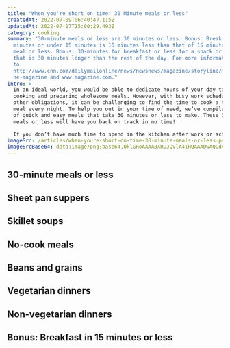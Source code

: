 ```yaml
---
title: "When you're short on time: 30 Minute meals or less"
createdAt: 2022-07-09T06:40:47.115Z
updatedAt: 2022-07-17T15:00:29.493Z
category: cooking
summary: "30-minute meals or less are 30 minutes or less. Bonus: Breakfast in 15
  minutes or under 15 minutes is 15 minutes less than that of 15 minutes for a
  meal or less. Bonus: 30-minutes for breakfast or less for a snack or a meal
  that is 30 minutes longer than the rest of the day. For more information, go
  to
  http://www.cnn.com/dailymailonline/news/newsnews/magazine/storyline/magmagazi\
  ne-magazine and www.magazine.com."
intro: >-
  In an ideal world, you would be able to dedicate hours of your day to
  cooking and preparing wholesome meals. However, with busy work schedules and
  other obligations, it can be challenging to find the time to cook a healthy
  meal every night. To help you out in your time of need, we’ve compiled a list
  of quick and easy meals that take 30 minutes or less to make. These 30 minute
  meals or less will have you back on track in no time! 

  If you don’t have much time to spend in the kitchen after work or school, but want to eat healthy without picking up fast food, we’ve got your back. These quick and easy meals take 30 minutes or less from prep to finish. Each one is also perfect for busy weeknights when you don’t have much time for elaborate dinners or lengthy prep sessions. From sheet pan suppers to skillet dinners and more, there are plenty of affordable and accessible ideas here so you can get a home-cooked meal on the table lickety-split…
imageSrc: /articles/when-youre-short-on-time-30-minute-meals-or-less.png
imageSrcBase64: data:image/png;base64,UklGRoAAAABXRUJQVlA4IHQAAADwAQCdASoKAAoAAUAmJYgCdAEO9BRDtoAA/vdp6ilbAC3NyL6waizac+8JLfwkZheHzRU8LpHFeocetBiVZxq4gywhprJ+OWf6dVzf4DeAO29z9KAY7pOFvtfSdD9Pf7wu+/NUzSiBYaErvzF8iN2GM3wAAA==
---
```


## 30-minute meals or less

## Sheet pan suppers

## Skillet soups

## No-cook meals

## Beans and grains

## Vegetarian dinners

## Non-vegetarian dinners

## Bonus: Breakfast in 15 minutes or less
